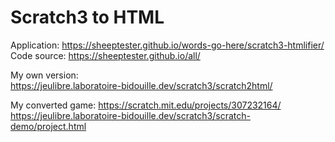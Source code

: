 Scratch3 to HTML  
================  
  
Application: https://sheeptester.github.io/words-go-here/scratch3-htmlifier/  
Code source: https://sheeptester.github.io/all/  
   
My own version:  
https://jeulibre.laboratoire-bidouille.dev/scratch3/scratch2html/    

My converted game: https://scratch.mit.edu/projects/307232164/  
https://jeulibre.laboratoire-bidouille.dev/scratch3/scratch-demo/project.html  

